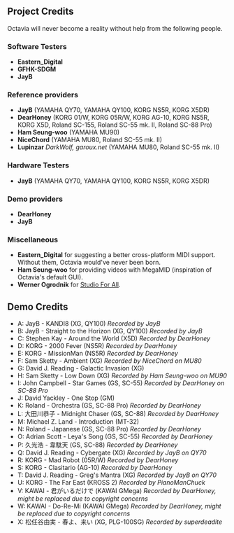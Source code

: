 ## Project Credits
Octavia will never become a reality without help from the following people.

### Software Testers
* **Eastern_Digital**
* **GFHK-SDGM**
* **JayB**

### Reference providers
* **JayB** (YAMAHA QY70, YAMAHA QY100, KORG NS5R, KORG X5DR)
* **DearHoney** (KORG 01/W, KORG 05R/W, KORG AG-10, KORG NS5R, KORG X5D, Roland SC-155, Roland SC-55 mk. II, Roland SC-88 Pro)
* **Ham Seung-woo** (YAMAHA MU90)
* **NiceChord** (YAMAHA MU80, Roland SC-55 mk. II)
* **Lupinzar** _DarkWolf, garoux.net_ (YAMAHA MU80, Roland SC-55 mk. II)

### Hardware Testers
* **JayB** (YAMAHA QY70, YAMAHA QY100, KORG NS5R, KORG X5DR)

### Demo providers
* **DearHoney**
* **JayB**

### Miscellaneous
* **Eastern_Digital** for suggesting a better cross-platform MIDI support. Without them, Octavia would've never been born.
* **Ham Seung-woo** for providing videos with MegaMID (inspiration of Octavia's default GUI).
* **Werner Ogrodnik** for [Studio For All](http://studio4all.de/htmle/frameset090.html).

## Demo Credits
* A: JayB - KANDI8 (XG, QY100) _Recorded by JayB_
* B: JayB - Straight to the Horizon (XG, QY100) _Recorded by JayB_
* C: Stephen Kay - Around the World (X5D) _Recorded by DearHoney_
* D: KORG - 2000 Fever (NS5R) _Recorded by DearHoney_
* E: KORG - MissionMan (NS5R) _Recorded by DearHoney_
* F: Sam Sketty - Ambient (XG) _Recorded by NiceChord on MU80_
* G: David J. Reading - Galactic Invasion (XG)
* H: Sam Sketty - Low Down (XG) _Recorded by Ham Seung-woo on MU90_
* I: John Campbell - Star Games (GS, SC-55) _Recorded by DearHoney on SC-88 Pro_
* J: David Yackley - One Stop (GM)
* K: Roland - Orchestra (GS, SC-88 Pro) _Recorded by DearHoney_
* L: 大田川恭子 - Midnight Chaser (GS, SC-88) _Recorded by DearHoney_
* M: Michael Z. Land - Introduction (MT-32)
* N: Roland - Japanese (GS, SC-88 Pro) _Recorded by DearHoney_
* O: Adrian Scott - Leya's Song (GS, SC-55) _Recorded by DearHoney_
* P: 久光浩 - 韋駄天 (GS, SC-88) _Recorded by DearHoney_
* Q: David J. Reading - Cybergate (XG) _Recorded by JayB on QY70_
* R: KORG - Mad Robot (05R/W) _Recorded by DearHoney_
* S: KORG - Clasitario (AG-10) _Recorded by DearHoney_
* T: David J. Reading - Greg's Mantra (XG) _Recorded by JayB on QY70_
* U: KORG - The Far East (KROSS 2) _Recorded by PianoManChuck_
* V: KAWAI - 君がいるだけで (KAWAI GMega) _Recorded by DearHoney, might be replaced due to copyright concerns_
* W: KAWAI - Do-Re-Mi (KAWAI GMega) _Recorded by DearHoney, might be replaced due to copyright concerns_
* X: 松任谷由実 - 春よ、来い (XG, PLG-100SG) _Recorded by superdeadite_